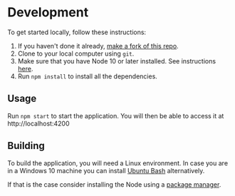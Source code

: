 # Development

To get started locally, follow these instructions:

1. If you haven't done it already, [make a fork of this repo](https://github.com/Developer-Plexscape/ol-zoom-level/fork).
2. Clone to your local computer using `git`.
3. Make sure that you have Node 10 or later installed. See instructions [here](https://nodejs.org/en/download/).
4. Run `npm install` to install all the dependencies.

## Usage

Run `npm start` to start the application. You will then be able to access it at http://localhost:4200

## Building

To build the application, you will need a Linux environment. In case you are in a Windows 10 machine you can install [Ubuntu Bash](https://msdn.microsoft.com/en-us/commandline/wsl/install-win10) alternatively.

If that is the case consider installing the Node using a [package manager](https://nodejs.org/en/download/package-manager/).
